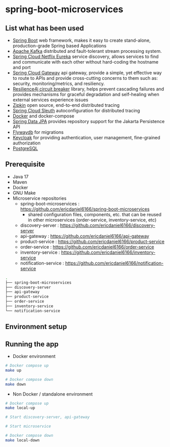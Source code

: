# spring-boot-microservices

## List what has been used
- [Spring Boot](https://spring.io/projects/spring-boot) web framework, makes it easy to create stand-alone, production-grade Spring based Applications
- [Apache Kafka](https://kafka.apache.org/) distributed and fault-tolerant stream processing system.
- [Spring Cloud Netflix Eureka](https://spring.io/projects/spring-cloud-netflix) service discovery, allows services to find and communicate with each other without hard-coding the hostname and port
- [Spring Cloud Gateway](https://spring.io/projects/spring-cloud-gateway) api gateway, provide a simple, yet effective way to route to APIs and provide cross-cutting concerns to them such as: security, monitoring/metrics, and resiliency.
- [Resilience4j circuit breaker](https://github.com/resilience4j/resilience4j) library, helps prevent cascading failures and provides mechanisms for graceful degradation and self-healing when external services experience issues
- [Zipkin](https://zipkin.io/) open source, end-to-end distributed tracing
- [Spring Cloud Sleuth](https://spring.io/projects/spring-cloud-sleuth) autoconfiguration for distributed tracing
- [Docker](https://www.docker.com/) and docker-compose
- [Spring Data JPA](https://spring.io/projects/spring-data-jpa) provides repository support for the Jakarta Persistence API
- [Flywaydb](https://flywaydb.org/) for migrations
- [Keycloak](https://www.keycloak.org/) for providing authentication, user management, fine-grained authorization
- [PostgreSQL](https://www.postgresql.org/)

## Prerequisite
- Java 17
- Maven
- Docker
- GNU Make
- Microservice repositories
  - spring-boot-microservices : https://github.com/ericdaniel6166/spring-boot-microservices
    - shared configuration files, components, etc. that can be reused in other microservices (order-service, inventory-service, etc)
  - discovery-server : https://github.com/ericdaniel6166/discovery-server
  - api-gateway : https://github.com/ericdaniel6166/api-gateway
  - product-service : https://github.com/ericdaniel6166/product-service
  - order-service : https://github.com/ericdaniel6166/order-service
  - inventory-service : https://github.com/ericdaniel6166/inventory-service
  - notification-service : https://github.com/ericdaniel6166/notification-service

```bash
.
├── spring-boot-microservices
├── discovery-server
├── api-gateway
├── product-service
├── order-service
├── inventory-service
└── notification-service
```
## Environment setup

## Running the app
- Docker environment
```bash
# Docker compose up
make up

# Docker compose down
make down
```
- Non Docker / standalone environment
```bash
# Docker compose up
make local-up

# Start discovery-server, api-gateway 

# Start microservice   

# Docker compose down
make local-down
```
